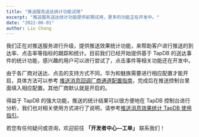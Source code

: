 ```yaml
---
title: "推送服务送达统计功能试用"
excerpt: "推送服务送达统计功能提供前期试用，更多的功能正在开发中。"
date: "2022-06-01"
author: Liu Chong
---
```


我们正在对推送服务进行升级，提供推送效果统计功能，来帮助客户进行推送的到达率、点击率等指标的跟踪和统计。目前我们已经开始提供基于 TapDB 的送达事件的统计功能，感兴趣的用户可以进行尝试了，点击事件等相关功能还在开发中。

由于各厂商对送达、点击的支持方式不同，华为和魅族需要进行相应配置才能开启，具体方法可以参考 [推送消息回调厂商通道配置指南](https://developer.taptap.com/docs/sdk/push/guide/callback-vendor/)，完成后在推送控制台里面填入相应配置。其他厂商默认就是开启的。

得益于 TapDB 的强大功能，推送的统计结果可以很方便地在 TapDB 控制台进行分析，我们也对相关使用方式进行了说明，请参考[推送消息效果统计 TapDB 使用指引](https://developer.taptap.com/docs/sdk/push/guide/statistics_tapdb/)。

若您有任何疑问或咨询，欢迎前往 **「开发者中心—工单」** 联系我们！
